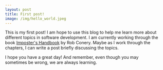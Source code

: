 ```yaml
---
layout: post
title: First post!
image: /img/hello_world.jpeg
---
```


This is my first post! I am hope to use this blog to help me learn more about different topics in software development. I am currently working through the book [Imposter's Handbook](https://bigmachine.io/products/the-imposters-handbook/) by Rob Conery. Maybe as I work through the chapters, I can write a post briefly discussing the topics.

I hope you have a great day! And remember, even though you may sometimes be wrong, we are always learning.